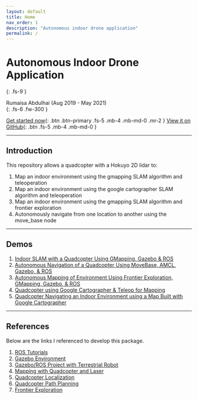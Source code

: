```yaml
---
layout: default
title: Home
nav_order: 1
description: "Autonomous indoor drone application"
permalink: /
---
```


# Autonomous Indoor Drone Application
{: .fs-9 }

Rumaisa Abdulhai (Aug 2019 - May 2021)<br>
{: .fs-6 .fw-300 }

[Get started now](/quad_sim/installation.html){: .btn .btn-primary .fs-5 .mb-4 .mb-md-0 .mr-2 } [View it on GitHub](https://github.com/rumaisaabdulhai/quad_sim){: .btn .fs-5 .mb-4 .mb-md-0 }

---

## Introduction

This repository allows a quadcopter with a Hokuyo 2D lidar to:

1. Map an indoor environment using the gmapping SLAM algorithm and teleoperation
2. Map an indoor environment using the google cartographer SLAM algorithm and teleoperation
3. Map an indoor environment using the gmapping SLAM algorithm and frontier exploration
4. Autonomously navigate from one location to another using the move_base node

---

## Demos

1. [Indoor SLAM with a Quadcopter Using GMapping, Gazebo & ROS](https://youtu.be/1V5ocwOdLMg)
2. [Autonomous Navigation of a Quadcopter Using MoveBase, AMCL, Gazebo, & ROS](https://youtu.be/QdkYYYw5Tec)
3. [Autonomous Mapping of Environment Using Frontier Exploration, GMapping, Gazebo, & ROS](https://youtu.be/SNdfzReCWJQ)
4. [Quadcopter using Google Cartographer & Teleop for Mapping](https://youtu.be/KcQ23XDVEuY)
5. [Quadcopter Navigating an Indoor Environment using a Map Built with Google Cartographer](https://youtu.be/saH9n_xpQXI)

---

## References

Below are the links I referenced to develop this package.

1. [ROS Tutorials](http://wiki.ros.org/ROS/Tutorials)
2. [Gazebo Environment](http://gazebosim.org/tutorials?tut=model_editor)
3. [Gazebo/ROS Project with Terrestrial Robot](http://moorerobots.com/blog)
4. [Mapping with Quadcopter and Laser](https://youtu.be/dND4oCMqmRs)
5. [Quadcopter Localization](https://youtu.be/n6RjVbh3Vgc)
6. [Quadcopter Path Planning](https://youtu.be/JZqVPgu0KIw)
7. [Frontier Exploration](http://wiki.ros.org/rrt_exploration/Tutorials)
